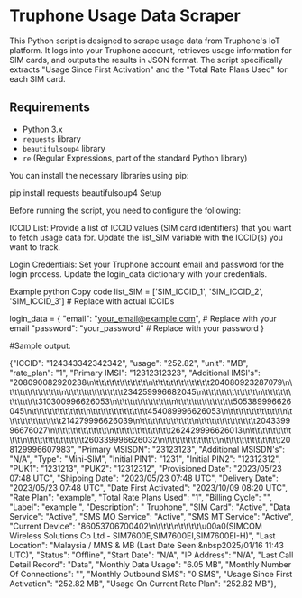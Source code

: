 # Truphone Usage Data Scraper

This Python script is designed to scrape usage data from Truphone's IoT platform. It logs into your Truphone account, retrieves usage information for SIM cards, and outputs the results in JSON format. The script specifically extracts "Usage Since First Activation" and the "Total Rate Plans Used" for each SIM card.

## Requirements

- Python 3.x
- `requests` library
- `beautifulsoup4` library
- `re` (Regular Expressions, part of the standard Python library)

You can install the necessary libraries using pip:

pip install requests beautifulsoup4
Setup

Before running the script, you need to configure the following:

ICCID List: Provide a list of ICCID values (SIM card identifiers) that you want to fetch usage data for. Update the list_SIM variable with the ICCID(s) you want to track.

Login Credentials: Set your Truphone account email and password for the login process. Update the login_data dictionary with your credentials.

Example
python
Copy code
list_SIM = ['SIM_ICCID_1', 'SIM_ICCID_2', 'SIM_ICCID_3']  # Replace with actual ICCIDs

login_data = {
    "email": "your_email@example.com",  # Replace with your email
    "password": "your_password"         # Replace with your password
}


#Sample output:

{"ICCID": "124343342342342", "usage": "252.82", "unit": "MB", "rate_plan": "1", "Primary IMSI": "12312312323", "Additional IMSI's": "208090082920238\n\t\t\t\t\t\t\t\t\t\t\n\t\t\t\t\t\t\t\t\t\t\t204080923287079\n\t\t\t\t\t\t\t\t\t\t\n\t\t\t\t\t\t\t\t\t\t\t234259996682045\n\t\t\t\t\t\t\t\t\t\t\n\t\t\t\t\t\t\t\t\t\t\t310300996626053\n\t\t\t\t\t\t\t\t\t\t\n\t\t\t\t\t\t\t\t\t\t\t505389996626045\n\t\t\t\t\t\t\t\t\t\t\n\t\t\t\t\t\t\t\t\t\t\t454089996626053\n\t\t\t\t\t\t\t\t\t\t\n\t\t\t\t\t\t\t\t\t\t\t214279996626039\n\t\t\t\t\t\t\t\t\t\t\n\t\t\t\t\t\t\t\t\t\t\t204339996676027\n\t\t\t\t\t\t\t\t\t\t\n\t\t\t\t\t\t\t\t\t\t\t262429996626013\n\t\t\t\t\t\t\t\t\t\t\n\t\t\t\t\t\t\t\t\t\t\t260339996626032\n\t\t\t\t\t\t\t\t\t\t\n\t\t\t\t\t\t\t\t\t\t\t208129996607983", "Primary MSISDN": "23123123", "Additional MSISDN's": "N/A", "Type": "Mini-SIM", "Initial PIN1": "1231", "Initial PIN2": "12312312", "PUK1": "1231213", "PUK2": "12312312", "Provisioned Date": "2023/05/23 07:48 UTC", "Shipping Date": "2023/05/23 07:48 UTC", "Delivery Date": "2023/05/23 07:48 UTC", "Date First Activated": "2023/10/09 08:20 UTC", "Rate Plan": "example", "Total Rate Plans Used": "1", "Billing Cycle": "", "Label": "example ", "Description": " Truphone", "SIM Card": "Active", "Data Service": "Active", "SMS MO Service": "Active", "SMS MT Service": "Active", "Current Device": "86053706700402\n\t\t\t\n\t\t\t\t\u00a0(SIMCOM Wireless Solutions Co Ltd - SIM7600E,SIM7600EI,SIM7600EI-H)", "Last Location": "Malaysia / MMS & MB  (Last Date Seen:&nbsp2025/01/16 11:43 UTC)", "Status": "Offline", "Start Date": "N/A", "IP Address": "N/A", "Last Call Detail Record": "Data", "Monthly Data Usage": "6.05 MB", "Monthly Number Of Connections": "", "Monthly Outbound SMS": "0 SMS", "Usage Since First Activation": "252.82 MB", "Usage On Current Rate Plan": "252.82 MB"},
